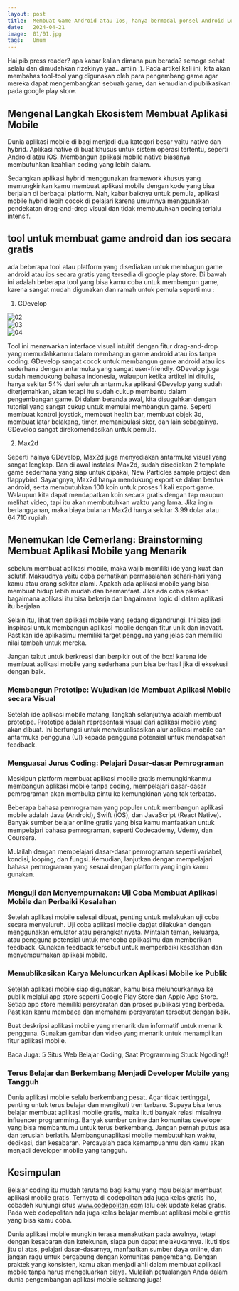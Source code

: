 ```yaml
---
layout: post
title:  Membuat Game Android atau Ios, hanya bermodal ponsel Android Low End
date:   2024-04-21
image:  01/01.jpg
tags:   Umum
---
```


Hai pib press reader? apa kabar kalian dimana pun berada? semoga sehat selalu dan dimudahkan rizekinya yaa.. amiin :). Pada artikel kali ini, kita akan membahas tool-tool yang digunakan oleh para pengembang game agar mereka dapat mengembangkan sebuah game, dan kemudian dipublikasikan pada google play store. 


## Mengenal Langkah Ekosistem Membuat Aplikasi Mobile

Dunia aplikasi mobile di bagi menjadi dua kategori besar yaitu native dan hybrid. Aplikasi native di buat khusus untuk sistem operasi tertentu, seperti Android atau iOS. Membangun aplikasi mobile native biasanya membutuhkan keahlian coding yang lebih dalam.

Sedangkan aplikasi hybrid menggunakan framework khusus yang memungkinkan kamu membuat aplikasi mobile dengan kode yang bisa berjalan di berbagai platform. Nah, kabar baiknya untuk pemula, aplikasi mobile hybrid lebih cocok di pelajari karena umumnya menggunakan pendekatan drag-and-drop visual dan tidak membutuhkan coding terlalu intensif.

## tool untuk membuat game android dan ios secara gratis

ada beberapa tool atau platform yang disediakan untuk membagun game android atau ios secara gratis yang tersedia di google play store. Di bawah ini adalah beberapa tool yang bisa kamu coba untuk membangun game, karena sangat mudah digunakan dan ramah untuk pemula seperti mu :

1. GDevelop

![02](/img/01/02.jpg)
\
![03](/img/01/03.jpg)
\
![04](/img/01/04.jpg)

Tool ini menawarkan interface visual intuitif dengan fitur drag-and-drop yang memudahkanmu dalam membangun game android atau ios tanpa coding. GDevelop sangat cocok untuk membangun game android atau ios sederhana dengan antarmuka yang sangat user-friendly. GDevelop juga sudah mendukung bahasa indonesia, walaupun ketika artikel ini ditulis, hanya sekitar 54% dari seluruh antarmuka aplikasi GDevelop yang sudah diterjemahkan, akan tetapi itu sudah cukup membantu dalam pengembangan game. Di dalam beranda awal, kita disuguhkan dengan tutorial yang sangat cukup untuk memulai membangun game. Seperti membuat kontrol joystick, membuat health bar, membuat objek 3d, membuat latar belakang, timer, memanipulasi skor, dan lain sebagainya. GDevelop sangat direkomendasikan untuk pemula.

2. Max2d

Seperti halnya GDevelop, Max2d juga menyediakan antarmuka visual yang sangat lengkap. Dan di awal instalasi Max2d, sudah disediakan 2 template game sederhana yang siap untuk dipakai, New Particles sample project dan flappybird. Sayangnya, Max2d hanya mendukung export ke dalam bentuk android, serta membutuhkan 100 koin untuk proses 1 kali export game. Walaupun kita dapat mendapatkan koin secara gratis dengan tap maupun melihat video, tapi itu akan membutuhkan waktu yang lama. Jika ingin berlangganan, maka biaya bulanan Max2d hanya sekitar 3.99 dolar atau 64.710 rupiah.

## Menemukan Ide Cemerlang: Brainstorming Membuat Aplikasi Mobile yang Menarik

sebelum membuat aplikasi mobile, maka wajib memiliki ide yang kuat dan solutif. Maksudnya yaitu coba perhatikan permasalahan sehari-hari yang kamu atau orang sekitar alami. Apakah ada aplikasi mobile yang bisa membuat hidup lebih mudah dan bermanfaat. Jika ada coba pikirkan bagaimana aplikasi itu bisa bekerja dan bagaimana logic di dalam aplikasi itu berjalan.

Selain itu, lihat tren aplikasi mobile yang sedang digandrungi. Ini bisa jadi inspirasi untuk membangun aplikasi mobile dengan fitur unik dan inovatif. Pastikan ide aplikasimu memiliki target pengguna yang jelas dan memiliki nilai tambah untuk mereka.

Jangan takut untuk berkreasi dan berpikir out of the box! karena ide membuat aplikasi mobile yang sederhana pun bisa berhasil jika di eksekusi dengan baik.

### Membangun Prototipe: Wujudkan Ide Membuat Aplikasi Mobile secara Visual

Setelah ide aplikasi mobile matang, langkah selanjutnya adalah membuat prototipe. Prototipe adalah representasi visual dari aplikasi mobile yang akan dibuat. Ini berfungsi untuk menvisualisasikan alur aplikasi mobile dan antarmuka pengguna (UI) kepada pengguna potensial untuk mendapatkan feedback.

### Menguasai Jurus Coding: Pelajari Dasar-dasar Pemrograman

Meskipun platform membuat aplikasi mobile gratis memungkinkanmu membangun aplikasi mobile tanpa coding, mempelajari dasar-dasar pemrograman akan membuka pintu ke kemungkinan yang tak terbatas.

Beberapa bahasa pemrograman yang populer untuk membangun aplikasi mobile adalah Java (Android), Swift (iOS), dan JavaScript (React Native). Banyak sumber belajar online gratis yang bisa kamu manfaatkan untuk mempelajari bahasa pemrograman, seperti Codecademy, Udemy, dan Coursera.

Mulailah dengan mempelajari dasar-dasar pemrograman seperti variabel, kondisi, looping, dan fungsi. Kemudian, lanjutkan dengan mempelajari bahasa pemrograman yang sesuai dengan platform yang ingin kamu gunakan.

### Menguji dan Menyempurnakan: Uji Coba Membuat Aplikasi Mobile dan Perbaiki Kesalahan

Setelah aplikasi mobile selesai dibuat, penting untuk melakukan uji coba secara menyeluruh. Uji coba aplikasi mobile dap)at dilakukan dengan menggunakan emulator atau perangkat nyata. Mintalah teman, keluarga, atau pengguna potensial untuk mencoba aplikasimu dan memberikan feedback. Gunakan feedback tersebut untuk memperbaiki kesalahan dan menyempurnakan aplikasi mobile.

### Memublikasikan Karya Meluncurkan Aplikasi Mobile ke Publik

Setelah aplikasi mobile siap digunakan, kamu bisa meluncurkannya ke publik melalui app store seperti Google Play Store dan Apple App Store. Setiap app store memiliki persyaratan dan proses publikasi yang berbeda. Pastikan kamu membaca dan memahami persyaratan tersebut dengan baik.

Buat deskripsi aplikasi mobile yang menarik dan informatif untuk menarik pengguna. Gunakan gambar dan video yang menarik untuk menampilkan fitur aplikasi mobile.

Baca Juga: 5 Situs Web Belajar Coding, Saat Programming Stuck Ngoding!!

### Terus Belajar dan Berkembang Menjadi Developer Mobile yang Tangguh

Dunia aplikasi mobile selalu berkembang pesat. Agar tidak tertinggal, penting untuk terus belajar dan mengikuti tren terbaru. Supaya bisa terus belajar membuat aplikasi mobile gratis, maka ikuti banyak relasi misalnya influencer programming. Banyak sumber online dan komunitas developer yang bisa membantumu untuk terus berkembang. Jangan pernah putus asa dan teruslah berlatih. Membangunaplikasi mobile membutuhkan waktu, dedikasi, dan kesabaran. Percayalah pada kemampuanmu dan kamu akan menjadi developer mobile yang tangguh.

## Kesimpulan

Belajar coding itu mudah terutama bagi kamu yang mau belajar membuat aplikasi mobile gratis. Ternyata di codepolitan ada juga kelas gratis lho, cobadeh kunjungi situs www.codepolitan.com lalu cek update kelas gratis. Pada web codepolitan ada juga kelas belajar membuat aplikasi mobile gratis yang bisa kamu coba.

Dunia aplikasi mobile mungkin terasa menakutkan pada awalnya, tetapi dengan kesabaran dan ketekunan, siapa pun dapat melakukannya. Ikuti tips jitu di atas, pelajari dasar-dasarnya, manfaatkan sumber daya online, dan jangan ragu untuk bergabung dengan komunitas pengembang. Dengan praktek yang konsisten, kamu akan menjadi ahli dalam membuat aplikasi mobile tanpa harus mengeluarkan biaya. Mulailah petualangan Anda dalam dunia pengembangan aplikasi mobile sekarang juga!

